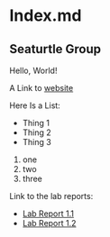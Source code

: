 # Index.md
## Seaturtle Group

Hello, World!

A Link to [website](https://kqwqk.github.io/cse15l-lab/)

Here Is a List:
* Thing 1
* Thing 2
* Thing 3

1. one
2. two
3. three


Link to the lab reports:

* [Lab Report 1.1](lab-report-1-week-2.html)
* [Lab Report 1.2](https://kqwqk.github.io/cse15l-lab/lab-report-1-week-2.html)
